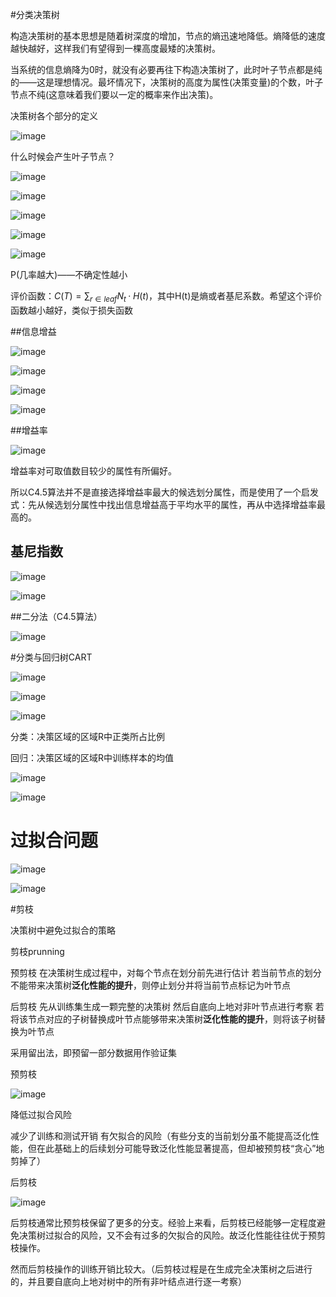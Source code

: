 #分类决策树

构造决策树的基本思想是随着树深度的增加，节点的熵迅速地降低。熵降低的速度越快越好，这样我们有望得到一棵高度最矮的决策树。

当系统的信息熵降为0时，就没有必要再往下构造决策树了，此时叶子节点都是纯的——这是理想情况。最坏情况下，决策树的高度为属性(决策变量)的个数，叶子节点不纯(这意味着我们要以一定的概率来作出决策)。

决策树各个部分的定义

![image](https://github.com/LinglingGreat/Quote/raw/master/img/ML/dt1.png)

什么时候会产生叶子节点？

![image](https://github.com/LinglingGreat/Quote/raw/master/img/ML/dt2.png)

![image](https://github.com/LinglingGreat/Quote/raw/master/img/ML/dt3.png)

![image](https://github.com/LinglingGreat/Quote/raw/master/img/ML/dt4.png)

![image](https://github.com/LinglingGreat/Quote/raw/master/img/ML/dt5.png)

![image](https://github.com/LinglingGreat/Quote/raw/master/img/ML/dt6.png)

P(几率越大)——不确定性越小

评价函数：$C(T)=\sum_{r\in leaf}N_t·H(t)$，其中H(t)是熵或者基尼系数。希望这个评价函数越小越好，类似于损失函数

##信息增益

![image](https://github.com/LinglingGreat/Quote/raw/master/img/ML/dt7.png)

![image](https://github.com/LinglingGreat/Quote/raw/master/img/ML/dt8.png)

![image](https://github.com/LinglingGreat/Quote/raw/master/img/ML/dt9.png)

![image](https://github.com/LinglingGreat/Quote/raw/master/img/ML/dt10.png)

##增益率

![image](https://github.com/LinglingGreat/Quote/raw/master/img/ML/dt11.png)

增益率对可取值数目较少的属性有所偏好。

所以C4.5算法并不是直接选择增益率最大的候选划分属性，而是使用了一个启发式：先从候选划分属性中找出信息增益高于平均水平的属性，再从中选择增益率最高的。

## 基尼指数

![image](https://github.com/LinglingGreat/Quote/raw/master/img/ML/dt12.png)

![image](https://github.com/LinglingGreat/Quote/raw/master/img/ML/dt13.png)

##二分法（C4.5算法）

![image](https://github.com/LinglingGreat/Quote/raw/master/img/ML/dt14.png)

#分类与回归树CART

![image](https://github.com/LinglingGreat/Quote/raw/master/img/ML/dt15.png)

![image](https://github.com/LinglingGreat/Quote/raw/master/img/ML/dt16.png)

![image](https://github.com/LinglingGreat/Quote/raw/master/img/ML/dt17.png)

分类：决策区域的区域R中正类所占比例

回归：决策区域的区域R中训练样本的均值

![image](https://github.com/LinglingGreat/Quote/raw/master/img/ML/dt18.png)

![image](https://github.com/LinglingGreat/Quote/raw/master/img/ML/dt19.png)

# 过拟合问题

![image](https://github.com/LinglingGreat/Quote/raw/master/img/ML/dt20.png)

![image](https://github.com/LinglingGreat/Quote/raw/master/img/ML/dt21.png)

#剪枝

决策树中避免过拟合的策略

剪枝prunning

预剪枝
在决策树生成过程中，对每个节点在划分前先进行估计
若当前节点的划分不能带来决策树**泛化性能的提升**，则停止划分并将当前节点标记为叶节点

后剪枝
先从训练集生成一颗完整的决策树
然后自底向上地对非叶节点进行考察
若将该节点对应的子树替换成叶节点能够带来决策树**泛化性能的提升**，则将该子树替换为叶节点

采用留出法，即预留一部分数据用作验证集

预剪枝

![image](https://github.com/LinglingGreat/Quote/raw/master/img/ML/dt22.png)

降低过拟合风险

减少了训练和测试开销
有欠拟合的风险（有些分支的当前划分虽不能提高泛化性能，但在此基础上的后续划分可能导致泛化性能显著提高，但却被预剪枝“贪心”地剪掉了）

后剪枝

![image](https://github.com/LinglingGreat/Quote/raw/master/img/ML/dt23.png)

后剪枝通常比预剪枝保留了更多的分支。经验上来看，后剪枝已经能够一定程度避免决策树过拟合的风险，又不会有过多的欠拟合的风险。故泛化性能往往优于预剪枝操作。

然而后剪枝操作的训练开销比较大。（后剪枝过程是在生成完全决策树之后进行的，并且要自底向上地对树中的所有非叶结点进行逐一考察）